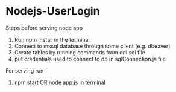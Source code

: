 # Nodejs-UserLogin

Steps before serving node app
1. Run npm install in the terminal
2. Connect to mssql database through some client (e.g. dbeaver)
3. Create tables by running commands from ddl.sql file
4. put credentials used to connect to db in sqlConnection.js file

For serving run-
1. npm start OR node app.js in terminal

